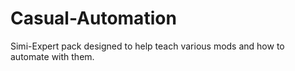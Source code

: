 # Casual-Automation
Simi-Expert pack designed to help teach various mods and how to automate with them.
